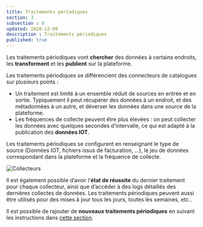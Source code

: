 ```yaml
---
title: Traitements périodiques
section: 3
subsection : 8
updated: 2020-12-09
description : Traitements périodiques
published: true
---
```

Les traitements périodiques vont **chercher** des données à certains endroits, les **transforment** et les **publient** sur la plateforme.

Les traitements périodiques se différencient des connecteurs de catalogues sur plusieurs points :
* Un traitement est limité à un ensemble réduit de sources en entrée et en sortie. Typiquement il peut récupérer des données à un endroit, et des métadonnées à un autre, et déverser les données dans une source de la plateforme.
* Les fréquences de collecte peuvent être plus élevées : on peut collecter les données avec quelques secondes d’intervalle, ce qui est adapté à la publication des **données IOT**.


Les traitements périodiques se configurent en renseignant le type de source (Données IOT, fichiers issus de facturation, …), le jeu de données correspondant dans la plateforme et la fréquence de collecte.

![Collecteurs](./images/functional-presentation/collecteurs.jpg)


Il est également possible d’avoir l’**état de réussite** du dernier traitement pour chaque collecteur, ainsi que d’accéder à des logs détaillés des dernières collectes de données. Les traitements périodiques peuvent aussi être utilisés pour des mises à jour tous les jours, toutes les semaines, etc..

Il est possible de rajouter de **nouveaux traitements périodiques** en suivant les instructions dans [cette section](./interoperate/collectors).
